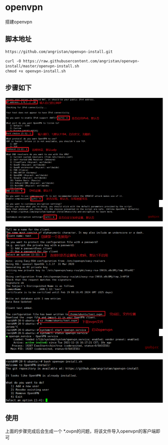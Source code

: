 # openvpn

搭建openvpn



## 脚本地址

```url
https://github.com/angristan/openvpn-install.git
```

```shell
curl -O https://raw.githubusercontent.com/angristan/openvpn-install/master/openvpn-install.sh
chmod +x openvpn-install.sh
```



## 步骤如下

![image-20250802084644299](openvpn.assets/image-20250802084644299.png)

![image-20250802084719516](openvpn.assets/image-20250802084719516.png)

![image-20250802084728049](openvpn.assets/image-20250802084728049.png)



## 使用

上面的步骤完成后会生成一个 *.ovpn的问题，将该文件导入openvpn的客户端即可